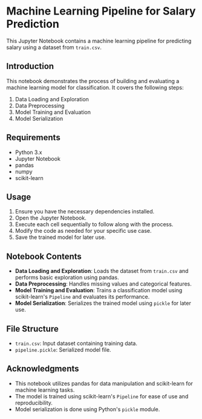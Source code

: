 # Machine Learning Pipeline for Salary Prediction

This Jupyter Notebook contains a machine learning pipeline for predicting salary using a dataset from `train.csv`.

## Introduction

This notebook demonstrates the process of building and evaluating a machine learning model for classification. It covers the following steps:

1. Data Loading and Exploration
2. Data Preprocessing
3. Model Training and Evaluation
4. Model Serialization

## Requirements

- Python 3.x
- Jupyter Notebook
- pandas
- numpy
- scikit-learn

## Usage

1. Ensure you have the necessary dependencies installed.
2. Open the Jupyter Notebook.
3. Execute each cell sequentially to follow along with the process.
4. Modify the code as needed for your specific use case.
5. Save the trained model for later use.

## Notebook Contents

- **Data Loading and Exploration**: Loads the dataset from `train.csv` and performs basic exploration using pandas.
- **Data Preprocessing**: Handles missing values and categorical features.
- **Model Training and Evaluation**: Trains a classification model using scikit-learn's `Pipeline` and evaluates its performance.
- **Model Serialization**: Serializes the trained model using `pickle` for later use.

## File Structure

- `train.csv`: Input dataset containing training data.
- `pipeline.pickle`: Serialized model file.

## Acknowledgments

- This notebook utilizes pandas for data manipulation and scikit-learn for machine learning tasks.
- The model is trained using scikit-learn's `Pipeline` for ease of use and reproducibility.
- Model serialization is done using Python's `pickle` module.

